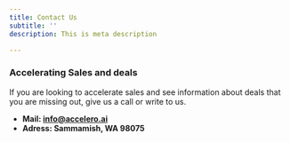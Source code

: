 ```yaml
---
title: Contact Us
subtitle: ''
description: This is meta description

---
```

### Accelerating Sales and deals

If you are looking to accelerate sales and see  information about deals that you are missing out, give us a call or write to us.

* **Mail: info@accelero.ai**
* **Adress: Sammamish, WA 98075**